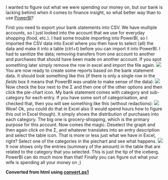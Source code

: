 ﻿I wanted to figure out what we were spending our money on, but our bank
is lacking behind when it comes to finance insight, so what better way
than to use [PowerBI](https://app.powerbi.com/)?

First you need to export your bank statements into CSV. We have multiple
accounts, so I just looked into the account that we use for everyday
shopping (food, etc.). I had some trouble importing into PowerBI, so I
imported the CSV data into Excel where you then have to select (all) the
data and make it into a table (ctrl+t) before you can import it into
PowerBI.
I had to sanitize the data; removing transfers from one account to
another and purchases that should have been made on another account. If
you spot something later simply remove the row in excel and import the
file again.
![](https://2.bp.blogspot.com/-hQbn5nrqx7I/V9ukS_T9eWI/AAAAAAAAStE/UP4pXGlFqqYEmVDFtaGuaJZ7QnMgLPRmQCK4B/s640/1.png)
You are now ready to create some reports based on the bank statement
data. It should look something like this (if there is only a single row
in the *fields* box it means that PowerBI was unable to make sense of
the data):
![](https://1.bp.blogspot.com/-vaG1ISkRCmA/V9ulY27UFiI/AAAAAAAAStM/FFo-SL6Yl5k-jWdhoM77xVPaGcg2dcoBwCK4B/s640/2.png)
Now check the box next to the Σ and then one of the other options and
then click the pie-chart icon. My bank statement comes with category and
sub-category for each entry. If you have some sort of categorisation,
and checked that, then you will see something like this (without
redactions):
![](https://4.bp.blogspot.com/-WeNZsl5rfnA/V9unbNrimnI/AAAAAAAAStY/mL5xTDW7-5ML6JDoDOcCGJ0qh5Gjlw9zgCK4B/s640/3.png)
Wow! Ok, you could do that in Excel also (I would spend hours how to
figure this out in Excel though). It simply shows the distribution of
purchases into each category. The big one is grocery-shopping, which is
the primary purpose for this account.
Now comes the magic. Deselect the graph and then again click on the Σ,
and whatever translates into an entry description and select the table
icon. That is more or less just what we have in Excel, right?
Select one of the categories in the piechart and see what happens.
![](https://3.bp.blogspot.com/-PtWrXc6MWlg/V9upBSI4wVI/AAAAAAAAStg/koCHfjS-DvYCbdAs8hejertb-t1E9S2QACK4B/s640/4.png)
It now shows only the entries (summary of the amount) in the table that
are related to the category that you selected. This is just the tip of
the iceberg. PowerBI can do much more than that!
Finally you can figure out what your wife is spending all your money on
;)

**Converted from html using [convert.ps1](https://github.com/spaelling/Blog/blob/master/convert.ps1)**

